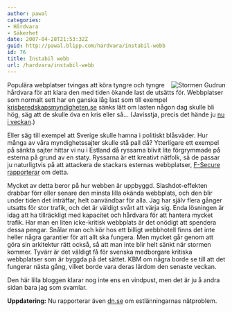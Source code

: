```yaml
---
author: pawal
categories:
- Hårdvara
- Säkerhet
date: 2007-04-28T21:53:32Z
guid: http://pawal.blipp.com/hardvara/instabil-webb
id: 76
title: Instabil webb
url: /hardvara/instabil-webb
---
```


<img src="http://blipp.com/misc/gudrun.jpg" alt="Stormen Gudrun" align="right" class="alignright"/>Populära webplatser tvingas att köra tyngre och tyngre hårdvara för att klara den med tiden ökande last de utsätts för. Webbplatser som normalt sett har en ganska låg last som till exempel <a href="http://http://www.krisberedskapsmyndigheten.se//">krisberedskapsmyndigheten.se</a> sänks lätt om lasten någon dag skulle bli hög, säg att de skulle öva en kris eller så... (Javisstja, precis det hände ju <a href="http://www.kurtis.pp.se/blog/2007/04/government_and_crisis_handling.html">nu i veckan</a>.)

Eller säg till exempel att Sverige skulle hamna i politiskt blåsväder. Hur många av våra myndighetssajter skulle stå pall då? Ytterligare ett exempel på sänkta sajter hittar vi nu i Estland då ryssarna blivit lite förgrymmade på esterna på grund av en staty. Ryssarna är ett kreativt nätfolk, så de passar ju naturligtvis på att attackera de stackars esternas webbplatser, <a href="http://www.f-secure.com/weblog/archives/archive-042007.html#00001181">F-Secure rapporterar</a> om detta.

Mycket av detta beror på hur webben är uppbyggd. Slashdot-effekten drabbar förr eller senare den minsta lilla okända webbplats, och den blir under tiden det inträffar, helt oanvändbar för alla. Jag har själv flera gånger utsatts för stor trafik, och det är väldigt svårt att värja sig. Enda lösningen är idag att ha tillräckligt med kapacitet och hårdvara för att hantera mycket trafik. Har man en liten icke-kritisk webbplats är det onödigt att spendera dessa pengar. Snålar man och kör hos ett billigt webbhotell finns det inte heller några garantier för att allt ska fungera. Men mycket går genom att göra sin arkitektur rätt också, så att man inte blir helt sänkt när stormen kommer. Tyvärr är det väldigt få för svenska medborgare kritiska webbplatser som är byggda på det sättet. KBM om några borde se till att det fungerar nästa gång, vilket borde vara deras lärdom den senaste veckan.

Den här lilla bloggen klarar nog inte ens en vindpust, men det är ju å andra sidan bara jag som svamlar.

<strong>Uppdatering:</strong> Nu rapporterar även <a href="http://www.dn.se/DNet/jsp/polopoly.jsp?d=148&a=644626">dn.se</a> om estlänningarnas nätproblem.